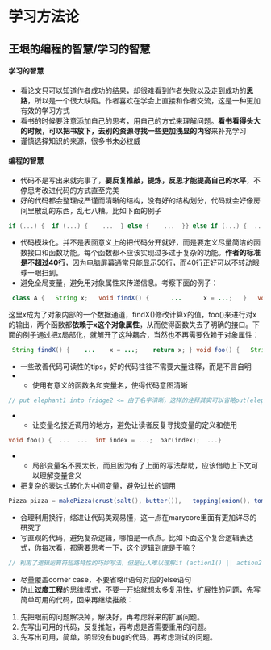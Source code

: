 # 学习方法论

## 王垠的编程的智慧/学习的智慧

#### 学习的智慧

* 看论文只可以知道作者成功的结果，却很难看到作者失败以及走到成功的**思路**，所以是一个很大缺陷。作者喜欢在学会上直接和作者交流，这是一种更加有效的学习方式
* 看书的时候要注意添加自己的思考，用自己的方式来理解问题。**看书看得头大的时候，可以把书放下，去别的资源寻找一些更加浅显的内容**来补充学习
* 谨慎选择知识的来源，很多书未必权威

#### 编程的智慧

* 代码不是写出来就完事了，**要反复推敲，提炼，反思才能提高自己的水平**，不停思考改进代码的方式直至完美
* 好的代码都会整理成严谨而清晰的结构，没有好的结构划分，代码就会好像房间里散乱的东西，乱七八糟。比如下面的例子

```c
if (...) {  if (...) {    ...  } else {    ...  }} else if (...) {  ...} else {  ...}
```

* 代码模块化。并不是表面意义上的把代码分开就好，而是要定义尽量简洁的函数接口和函数功能。每个函数都不应该实现过多过于复杂的功能。**作者的标准是不超过40行**，因为电脑屏幕通常只能显示50行，而40行正好可以不转动眼球一眼扫到。
* 避免全局变量，避免用对象属性来传递信息。考察下面的例子：

```java
 class A {   String x;   void findX() {      ...      x = ...;   }   void foo() {     findX();     ...     print(x);   } }
```

这里x成为了对象内部的一个数据通道，findX\(\)修改计算x的值，foo\(\)来进行对x的输出，两个函数都**依赖于x这个对象属性**，从而使得函数失去了明确的接口。下面的例子通过把x局部化，就解开了这种耦合，当然也不再需要依赖于对象属性：

```java
 String findX() {    ...    x = ...;    return x; } void foo() {   String x = findX();   print(x); }
```

* 一些改善代码可读性的tips，好的代码往往不需要大量注释，而是不言自明
* * 使用有意义的函数名和变量名，使得代码意图清晰

```c
// put elephant1 into fridge2 <= 由于名字清晰，这样的注释其实可以省略put(elephant1, fridge2);
```

* * 让变量名接近调用的地方，避免让读者反复寻找变量的定义和使用

```c
void foo() {  ...  ...  int index = ...;  bar(index);  ...}
```

* * 局部变量名不要太长，而且因为有了上面的写法帮助，应该借助上下文可以理解变量含义
* 把复杂的表达式转化为中间变量，避免过长的调用

```java
Pizza pizza = makePizza(crust(salt(), butter()),   topping(onion(), tomato(), sausage()));   Crust crust = crust(salt(), butter());Topping topping = topping(onion(), tomato(), sausage());Pizza pizza = makePizza(crust, topping);
```

* 合理利用换行，缩进让代码美观易懂，这一点在marycore里面有更加详尽的研究了
* 写直观的代码，避免复杂逻辑，哪怕是一点点。比如下面这个复合逻辑表达式，你每次看，都需要思考一下，这个逻辑到底是干嘛？

```java
// 利用了逻辑运算符短路特性的巧妙写法，但是让人难以理解if (action1() || action2() && action3()) {  ...}// 笨但是清晰的写法if (!action1()) {  if (action2()) {    action3();  }}
```

* 尽量覆盖corner case，不要省略if语句对应的else语句
* 防止**过度工程**的思维模式，不要一开始就想太多复用性，扩展性的问题，先写简单可用的代码，回来再继续推敲：

1. 先把眼前的问题解决掉，解决好，再考虑将来的扩展问题。
2. 先写出可用的代码，反复推敲，再考虑是否需要重用的问题。
3. 先写出可用，简单，明显没有bug的代码，再考虑测试的问题。

